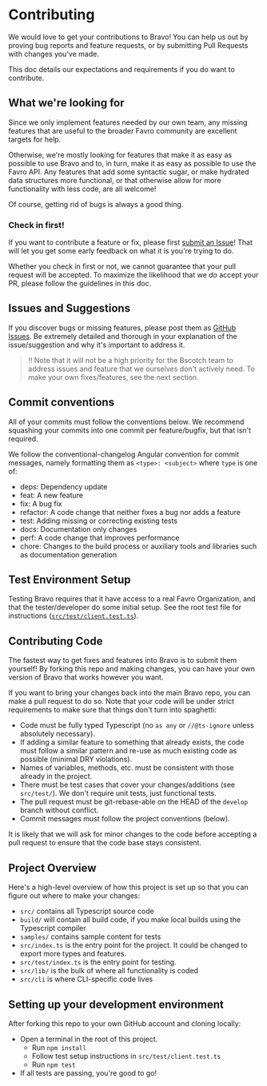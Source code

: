 # Contributing <a id="contribute"></a>

We would love to get your contributions to Bravo! You can help us out by proving bug reports and feature requests, or by submitting Pull Requests with changes you've made.

This doc details our expectations and requirements if you do want to contribute.

## What we're looking for

Since we only implement features needed by our own team, any missing features that are useful to the broader Favro community are excellent targets for help.

Otherwise, we're mostly looking for features that make it as easy as possible to use Bravo and to, in turn, make it as easy as possible to use the Favro API. Any features that add some syntactic sugar, or make hydrated data structures more functional, or that otherwise allow for more functionality with less code, are all welcome!

Of course, getting rid of bugs is always a good thing.

### Check in first!

If you want to contribute a feature or fix, please first [submit an Issue](https://github.com/bscotch/favro-sdk/issues)! That will let you get some early feedback on what it is you're trying to do.

Whether you check in first or not, we cannot guarantee that your pull request will be accepted. To maximize the likelihood that we *do* accept your PR, please follow the guidelines in this doc.

## Issues and Suggestions

If you discover bugs or missing features, please post them as [GitHub Issues](https://github.com/bscotch/favro-sdk/issues). Be extremely detailed and thorough in your explanation of the issue/suggestion and why it's important to address it.

> ‼ Note that it will not be a high priority for the Bscotch team to address issues and feature that we ourselves don't actively need. To make your own fixes/features, see the next section.

## Commit conventions

All of your commits must follow the conventions below.
We recommend squashing your commits into one commit per
feature/bugfix, but that isn't required.

We follow the conventional-changelog Angular convention for commit messages,
namely formatting them as `<type>: <subject>` where `type` is one of:

+ deps: Dependency update
+ feat: A new feature
+ fix: A bug fix
+ refactor: A code change that neither fixes a bug nor adds a feature
+ test: Adding missing or correcting existing tests
+ docs: Documentation only changes
+ perf: A code change that improves performance
+ chore: Changes to the build process or auxiliary tools and libraries such as documentation generation

## Test Environment Setup

Testing Bravo requires that it have access to a real Favro Organization,
and that the tester/developer do some initial setup. See the root test
file for instructions ([`src/test/client.test.ts`](src/test/client.test.ts)).

## Contributing Code

The fastest way to get fixes and features into Bravo is to submit them yourself! By forking this repo and making changes, you can have your own version of Bravo that works however you want.

If you want to bring your changes back into the main Bravo repo, you can make a pull request to do so. Note that your code will be under strict requirements to make sure that things don't turn into spaghetti:

+ Code must be fully typed Typescript (no `as any` or `//@ts-ignore` unless absolutely necessary).
+ If adding a similar feature to something that already exists, the code must follow a similar pattern and re-use as much existing code as possible (minimal DRY violations).
+ Names of variables, methods, etc. must be consistent with those already in the project.
+ There must be test cases that cover your changes/additions (see `src/test/`). We don't require unit tests, just functional tests.
+ The pull request must be git-rebase-able on the HEAD of the `develop` branch without conflict.
+ Commit messages must follow the project conventions (below).

It is likely that we will ask for minor changes to the code before accepting a pull request to ensure that the code base stays consistent.

## Project Overview

Here's a high-level overview of how this project is set up so that you can figure out where to make your changes:

+ `src/` contains all Typescript source code
+ `build/` will contain all build code, if you make local builds using the Typescript compiler
+ `samples/` contains sample content for tests
+ `src/index.ts` is the entry point for the project. It could be changed to export more types and features.
+ `src/test/index.ts` is the entry point for testing.
+ `src/lib/` is the bulk of where all functionality is coded
+ `src/cli` is where CLI-specific code lives

## Setting up your development environment

After forking this repo to your own GitHub account
and cloning locally:

+ Open a terminal in the root of this project.
  + Run `npm install`
  + Follow test setup instructions in `src/test/client.test.ts`
  + Run `npm test`
+ If all tests are passing, you're good to go!
